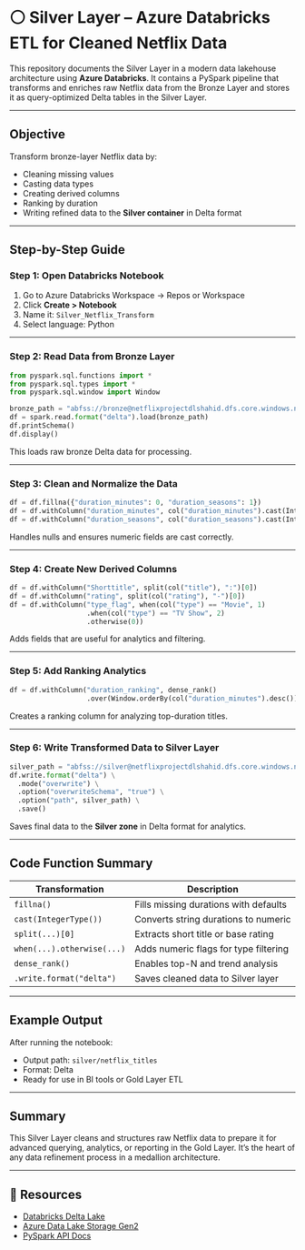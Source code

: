 # ⚪ Silver Layer – Azure Databricks ETL for Cleaned Netflix Data

This repository documents the Silver Layer in a modern data lakehouse architecture using **Azure Databricks**. It contains a PySpark pipeline that transforms and enriches raw Netflix data from the Bronze Layer and stores it as query-optimized Delta tables in the Silver Layer.

---

## Objective

Transform bronze-layer Netflix data by:
- Cleaning missing values
- Casting data types
- Creating derived columns
- Ranking by duration
- Writing refined data to the **Silver container** in Delta format

---

## Step-by-Step Guide

### Step 1: Open Databricks Notebook

1. Go to Azure Databricks Workspace → Repos or Workspace
2. Click **Create > Notebook**
3. Name it: `Silver_Netflix_Transform`
4. Select language: Python

---

### Step 2: Read Data from Bronze Layer

```python
from pyspark.sql.functions import *
from pyspark.sql.types import *
from pyspark.sql.window import Window

bronze_path = "abfss://bronze@netflixprojectdlshahid.dfs.core.windows.net/netflix_titles"
df = spark.read.format("delta").load(bronze_path)
df.printSchema()
df.display()
```

This loads raw bronze Delta data for processing.

---

### Step 3: Clean and Normalize the Data

```python
df = df.fillna({"duration_minutes": 0, "duration_seasons": 1})
df = df.withColumn("duration_minutes", col("duration_minutes").cast(IntegerType()))
df = df.withColumn("duration_seasons", col("duration_seasons").cast(IntegerType()))
```

Handles nulls and ensures numeric fields are cast correctly.

---

### Step 4: Create New Derived Columns

```python
df = df.withColumn("Shorttitle", split(col("title"), ":")[0])
df = df.withColumn("rating", split(col("rating"), "-")[0])
df = df.withColumn("type_flag", when(col("type") == "Movie", 1)
                   .when(col("type") == "TV Show", 2)
                   .otherwise(0))
```

Adds fields that are useful for analytics and filtering.

---

### Step 5: Add Ranking Analytics

```python
df = df.withColumn("duration_ranking", dense_rank()
                   .over(Window.orderBy(col("duration_minutes").desc())))
```

Creates a ranking column for analyzing top-duration titles.

---

### Step 6: Write Transformed Data to Silver Layer

```python
silver_path = "abfss://silver@netflixprojectdlshahid.dfs.core.windows.net/netflix_titles"
df.write.format("delta") \
  .mode("overwrite") \
  .option("overwriteSchema", "true") \
  .option("path", silver_path) \
  .save()
```

Saves final data to the **Silver zone** in Delta format for analytics.

---

## Code Function Summary

| Transformation | Description |
|----------------|-------------|
| `fillna()` | Fills missing durations with defaults |
| `cast(IntegerType())` | Converts string durations to numeric |
| `split(...)[0]` | Extracts short title or base rating |
| `when(...).otherwise(...)` | Adds numeric flags for type filtering |
| `dense_rank()` | Enables top-N and trend analysis |
| `.write.format("delta")` | Saves cleaned data to Silver layer |

---

## Example Output

After running the notebook:
- Output path: `silver/netflix_titles`
- Format: Delta
- Ready for use in BI tools or Gold Layer ETL

---

## Summary

This Silver Layer cleans and structures raw Netflix data to prepare it for advanced querying, analytics, or reporting in the Gold Layer. It’s the heart of any data refinement process in a medallion architecture.

---

## 📎 Resources

- [Databricks Delta Lake](https://docs.delta.io/latest/delta-intro.html)
- [Azure Data Lake Storage Gen2](https://learn.microsoft.com/en-us/azure/storage/blobs/data-lake-storage-introduction)
- [PySpark API Docs](https://spark.apache.org/docs/latest/api/python/)
